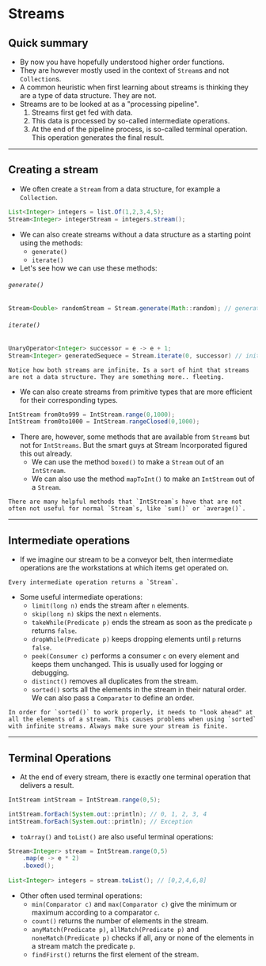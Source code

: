 # Streams
## Quick summary
- By now you have hopefully understood higher order functions.
- They are however mostly used in the context of `Stream`s and not `Collection`s.
- A common heuristic when first learning about streams is thinking they are a type of data structure. They are not.
- Streams are to be looked at as a "processing pipeline".
	1. Streams first get fed with data.
	2. This data is processed by so-called intermediate operations.
	3. At the end of the pipeline process, is so-called terminal operation. This operation generates the final result.

---
## Creating a stream
- We often create a `Stream` from a data structure, for example a `Collection`.
```Java
List<Integer> integers = list.Of(1,2,3,4,5);
Stream<Integer> integerStream = integers.stream();
```

- We can also create streams without a data structure as a starting point using the methods:
	- `generate()`
	- `iterate()`
- Let's see how we can use these methods:

###### `generate()`
```Java
Stream<Double> randomStream = Stream.generate(Math::random); // generates a stream of random doubles.
```

###### `iterate()`
```Java
UnaryOperator<Integer> successor = e -> e + 1;
Stream<Integer> generatedSequece = Stream.iterate(0, successor) // initial value 0. generates a stream 0, 1, 2, 3, ..
```

```ad-note
Notice how both streams are infinite. Is a sort of hint that streams are not a data structure. They are something more.. fleeting.
```

- We can also create streams from primitive types that are more efficient for their corresponding types.
```Java
IntStream from0to999 = IntStream.range(0,1000);
IntStream from0to1000 = IntStream.rangeClosed(0,1000);
```

- There are, however, some methods that are available from `Stream`s but not for `IntStreams`. But the smart guys at Stream Incorporated figured this out already.
	- We can use the method `boxed()` to make a `Stream` out of an `IntStream`.
	- We can also use the method `mapToInt()` to make an `IntStream` out of a `Stream`.

```ad-info
There are many helpful methods that `IntStream`s have that are not often not useful for normal `Stream`s, like `sum()` or `average()`.
```
---
## Intermediate operations
- If we imagine our stream to be a conveyor belt, then intermediate operations are the workstations at which items get operated on.
```ad-note
Every intermediate operation returns a `Stream`.
```
- Some useful intermediate operations:
	- `limit(long n)` ends the stream after `n` elements.
	- `skip(long n)` skips the next `n` elements.
	- `takeWhile(Predicate p)` ends the stream as soon as the predicate `p` returns `false`.
	- `dropWhile(Predicate p)` keeps dropping elements until `p` returns `false`.
	- `peek(Consumer c)` performs a consumer `c` on every element and keeps them unchanged. This is usually used for logging or debugging.
	- `distinct()` removes all duplicates from the stream.
	- `sorted()` sorts all the elements in the stream in their natural order. We can also pass a `Comparator` to define an order.
```ad-attention
In order for `sorted()` to work properly, it needs to "look ahead" at all the elements of a stream. This causes problems when using `sorted` with infinite streams. Always make sure your stream is finite.
```
---
## Terminal Operations
- At the end of every stream, there is exactly one terminal operation that delivers a result.
```Java
IntStream intStream = IntStream.range(0,5);

intStream.forEach(System.out::println); // 0, 1, 2, 3, 4
intStream.forEach(System.out::println); // Exception
```

- `toArray()` and `toList()` are also useful terminal operations:
```Java
Stream<Integer> stream = IntStream.range(0,5)
	.map(e -> e * 2)
	.boxed();
	
List<Integer> integers = stream.toList(); // [0,2,4,6,8]
```

- Other often used terminal operations:
	- `min(Comparator c)` and `max(Comparator c)` give the minimum or maximum according to a comparator `c`.
	- `count()` returns the number of elements in the stream.
	- `anyMatch(Predicate p)`, `allMatch(Predicate p)` and `noneMatch(Predicate p)` checks if all, any or none of the elements in a stream match the predicate `p`.
	- `findFirst()` returns the first element of the stream.
